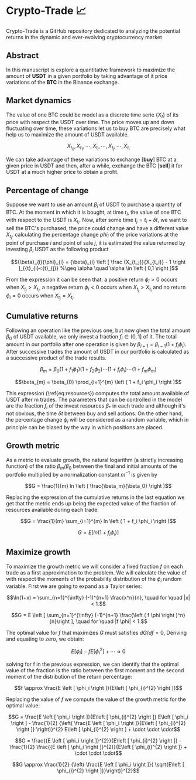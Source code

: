 # Crypto-Trade 📈
Crypto-Trade is a GitHub repository dedicated to analyzing the potential returns in the dynamic and ever-evolving cryptocurrency market

## Abstract
In this manuscript is explore a quantitative framework to maximize the amount of **USDT** in a given portfolio by taking advantage of it price variations of the **BTC** in the Binance exchange.

## Market dynamics

The value of one BTC could be model as a discrete time serie $`\left \{ X_t \right \}`$ of its price with respect the USDT over time. The price moves up and down fluctuating over time, these variations let us to buy BTC  are precisely what help us to maximize the amount of USDT available.
```math
{X}_{t_0}, {X}_{t_1}, \cdots, {X}_{t_i}, \cdots, {X}_{t_j}, \cdots ,{X}_{t_i}
```
We can take advantage of these variations to exchange [**buy**] BTC at a given price in USDT and then, after a while, exchange the BTC [**sell**] it for USDT at a much higher price to obtain a profit.

## Percentage of change

Suppose we want to use an amount $`{\beta}_{i}`$ of USDT to purchase a quantity of BTC. At the moment in which it is bought, at time $`t_i`$, the value of one BTC with respect to the USDT is $`{X}_{t_i}`$. Now, after some time $`t_j = t_i + \delta t`$, we want to sell the BTC's purchased, the price could change and have a different value $`{X}_{t_j}`$. calculating the percentage change $`phi_i`$ of the price variations at the point of purchase $`i`$ and point of sale $`j`$, it is estimated the value returned by investing $`\beta_i`$ USDT as the following product
```math
{\beta}_{i}{\phi}_{i} = {\beta}_{i} \left [ \frac {X_{t_j}}{X_{t_i}} - 1 \right ]_{{t}_{i}<{t}_{j}}
    %\geq \alpha \quad \alpha \in \left ( 0,1 \right ]
```
From the expression it can be seen that: a positive return $`{\phi}_{i} > 0`$ occurs when $`X_{t_j} > X_{t_i}`$, a negative return $`{\phi}_{i} < 0`$ occurs when $`X_{t_j} > X_{t_i}`$ and no return $`{\phi}_{i} = 0`$ occurs when $`X_{t_j} = X_{t_i}`$.

## Cumulative returns
Following an operation like the previous one, but now given the total amount $`\beta_0`$ of USDT available, we only invest a fraction $`{f}_{i} \in \left ( 0,1 \right ]`$ of it. The total amount in our portfolio after one operation is given by $`\beta_{i+1} = \beta_{i-1}\left ( 1 + {f}_{i} \phi_i \right )`$. After successive trades the amount of USDT in our portfolio is calculated as a successive product of the trade results.
```math
\beta_{m} = \beta_{0}\left ( 1 + f_1 \phi_1 \right )\left ( 1 + f_2 \phi_2 \right ) \cdots \left ( 1 + f_i \phi_i \right ) \cdots \left ( 1 + f_m \phi_m \right )
```
```math
\beta_{m} = \beta_{0} \prod_{i=1}^{m} \left ( 1 + f_i \phi_i \right )
```
This expression (\ref{eq:resources}) computes the total amount available of USDT after m trades. The parameters that can be controlled in the model are the fraction $`f_i`$ of the invest resources $`\beta_*`$ in each trade and although it's not obvious, the time $`\delta t`$ between buy and sell actions. On the other hand, the percentage change $`\phi_i`$ will be considered as a random variable, which in principle can be biased by the way in which positions are placed.

## Growth metric
As a metric to evaluate growth, the natural logarithm (a strictly increasing function) of the ratio $`{\beta_m}/{\beta_0}`$ between the final and initial amounts of the portfolio multiplied by a normalization constant $`{m}^{-1}`$ is given by
```math
G = \frac{1}{m} ln \left ( \frac{\beta_m}{\beta_0} \right )
```
Replacing the expression of the cumulative returns in the last equation we get that the metric ends up being the expected value of the fraction of resources available during each trade:
```math
G = \frac{1}{m} \sum_{i=1}^{m} ln \left ( 1 + f_i \phi_i \right )
```
```math
G = E\left [ ln \left ( 1 + f_i \phi_i \right ) \right ]
```

## Maximize growth
To maximize the growth metric we will consider a fixed fraction $f$ on each trade as a first approximation to the problem. We will calculate the value of with respect the moments of the probability distribution of the $`\phi_i`$ random variable. First we are going to expand as a Taylor series:

```math
\ln(1+x) = \sum_{n=1}^{\infty} (-1)^{n+1} \frac{x^n}{n}, \quad for \quad |x| < 1.
```

```math
G = E \left [ \sum_{n=1}^{\infty} (-1)^{n+1} \frac{\left ( f \phi \right )^n}{n}\right ], \quad for \quad |f \phi| < 1.
```
The optimal value for $`f`$ that maximizes $G$ must satisfies $`{dG}/{df}=0`$, Deriving and equating to zero, we obtain:
```math
E \left [ \phi_i \right ] - f E\left [ \phi_{i}^{2} \right ] + \cdots \approx 0
```
solving for f in the previous expression, we can identify that the optimal value of the fraction is the ratio between the first moment and the second moment of the distribution of the return percentage:
```math
f \approx \frac{E \left [ \phi_i \right ]}{E\left [ \phi_{i}^{2} \right ]}
```
Replacing the value of $`f`$ we compute the value of the growth metric for the optimal value:
```math
G = \frac{E \left [ \phi_i \right ]}{E\left [ \phi_{i}^{2} \right ]} E\left [ \phi_i \right ] - \frac{1}{2} {\left( \frac{E \left [ \phi_i \right ]}{E\left [ \phi_{i}^{2} \right ]} \right)}^{2} E\left [ \phi_{i}^{2} \right ] + \cdot \cdot \cdot
```
```math
G = \frac{{E \left [ \phi_i \right ]}^{2}}{E\left [ \phi_{i}^{2} \right ]} - \frac{1}{2} \frac{{E \left [ \phi_i \right ]}^{2}}{E\left [ \phi_{i}^{2} \right ]} + \cdot \cdot \cdot
```
```math
G \approx \frac{1}{2} {\left( \frac{E \left [ \phi_i \right ]}{ \sqrt{E\left [ \phi_{i}^{2} \right ]}}\right)}^{2}
```
